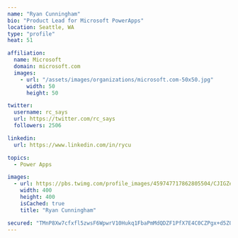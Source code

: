 ```yaml
---
name: "Ryan Cunningham"
bio: "Product Lead for Microsoft PowerApps"
location: Seattle, WA
type: "profile"
heat: 51

affiliation:
  name: Microsoft
  domain: microsoft.com
  images:
    - url: "/assets/images/organizations/microsoft.com-50x50.jpg"
      width: 50
      height: 50

twitter:
  username: rc_says
  url: https://twitter.com/rc_says
  followers: 2506

linkedin:
  url: https://www.linkedin.com/in/rycu

topics:
  - Power Apps

images:
  - url: https://pbs.twimg.com/profile_images/459747717862805504/CJIGZejd_400x400.png
    width: 400
    height: 400
    isCached: true
    title: "Ryan Cunningham"

secured: "TMnP8Xw7cfxfl5zwsF6WpwrV10Hukq1FbaPmMdQDZF1PfX7E4C0CZPgx+d5ZOcXG2ojp9AhETWKSyNxg3kkNLZn301vxkcenKH9tD78+pnfkCktXWl68LEyc4b1pH4pN3Eyzb90YehntIKAqjZe0yL4Q+tgfiF/pPFp6Nn9WP5hNMdetGqUEomkfJTiMz98zRb7Orak+rpFULaKDmfZQXdkOEF2wbLO+5IbQXwor7AfkQSwVNfrrJ6jzMrdMayMoBMdiSO732zWwTqmw+RfrpGhALxHG68aCI5ITg5145jsNxkLeNF4Nk8WePttZWVcXcl92pf+dNIUkEuu/WqBbZh9uLoIi5VsBK74rhzXXnv2u9JTOTUpcwy1gaCW6b8KgretLQXRqlGIp7vPuMVSqtA0pvMSdOBkoEjAcJu0KQf4=;a+rf5ZSA6f262n16e+3DHw=="
---
```


